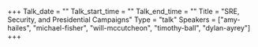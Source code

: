 +++
Talk_date = ""
Talk_start_time = ""
Talk_end_time = ""
Title = "SRE, Security, and Presidential Campaigns"
Type = "talk"
Speakers = ["amy-hailes", "michael-fisher", "will-mccutcheon", "timothy-ball", "dylan-ayrey"]
+++


